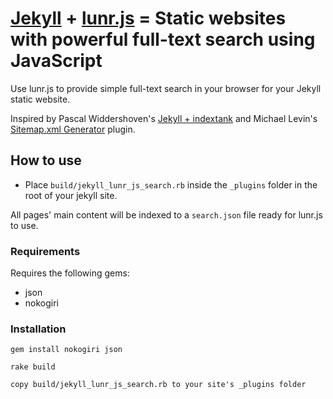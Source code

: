 # [Jekyll](http://jekyllrb.com/) + [lunr.js](http://lunrjs.com/) = Static websites with powerful full-text search using JavaScript

Use lunr.js to provide simple full-text search in your browser for your Jekyll static website.

Inspired by Pascal Widdershoven's [Jekyll + indextank](https://github.com/PascalW/jekyll_indextank) and Michael Levin's [Sitemap.xml Generator](https://github.com/kinnetica/jekyll-plugins) plugin.

## How to use

* Place `build/jekyll_lunr_js_search.rb` inside the `_plugins` folder in the root of your jekyll site.

All pages' main content will be indexed to a `search.json` file ready for lunr.js to use.

### Requirements

Requires the following gems:

* json
* nokogiri

### Installation

    gem install nokogiri json
  
    rake build
  
    copy build/jekyll_lunr_js_search.rb to your site's _plugins folder

